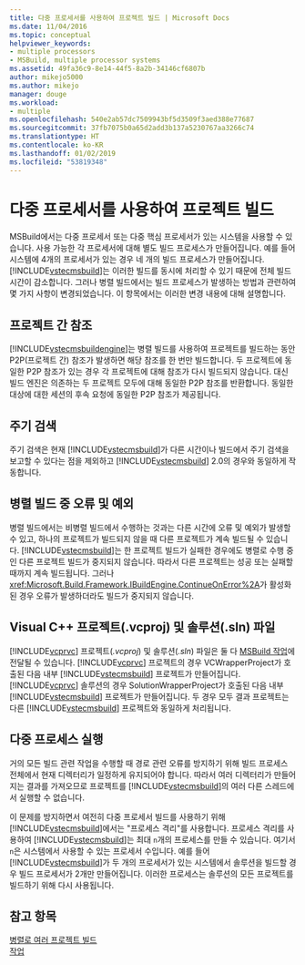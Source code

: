 ```yaml
---
title: 다중 프로세서를 사용하여 프로젝트 빌드 | Microsoft Docs
ms.date: 11/04/2016
ms.topic: conceptual
helpviewer_keywords:
- multiple processors
- MSBuild, multiple processor systems
ms.assetid: 49fa36c9-8e14-44f5-8a2b-34146cf6807b
author: mikejo5000
ms.author: mikejo
manager: douge
ms.workload:
- multiple
ms.openlocfilehash: 540e2ab57dc7509943bf5d3509f3aed388e77687
ms.sourcegitcommit: 37fb7075b0a65d2add3b137a5230767aa3266c74
ms.translationtype: HT
ms.contentlocale: ko-KR
ms.lasthandoff: 01/02/2019
ms.locfileid: "53819348"
---
```

# <a name="use-multiple-processors-to-build-projects"></a>다중 프로세서를 사용하여 프로젝트 빌드
MSBuild에서는 다중 프로세서 또는 다중 핵심 프로세서가 있는 시스템을 사용할 수 있습니다. 사용 가능한 각 프로세서에 대해 별도 빌드 프로세스가 만들어집니다. 예를 들어 시스템에 4개의 프로세서가 있는 경우 네 개의 빌드 프로세스가 만들어집니다. [!INCLUDE[vstecmsbuild](../extensibility/internals/includes/vstecmsbuild_md.md)]는 이러한 빌드를 동시에 처리할 수 있기 때문에 전체 빌드 시간이 감소합니다. 그러나 병렬 빌드에서는 빌드 프로세스가 발생하는 방법과 관련하여 몇 가지 사항이 변경되었습니다. 이 항목에서는 이러한 변경 내용에 대해 설명합니다.  
  
## <a name="project-to-project-references"></a>프로젝트 간 참조  
 [!INCLUDE[vstecmsbuildengine](../msbuild/includes/vstecmsbuildengine_md.md)]는 병렬 빌드를 사용하여 프로젝트를 빌드하는 동안 P2P(프로젝트 간) 참조가 발생하면 해당 참조를 한 번만 빌드합니다. 두 프로젝트에 동일한 P2P 참조가 있는 경우 각 프로젝트에 대해 참조가 다시 빌드되지 않습니다. 대신 빌드 엔진은 의존하는 두 프로젝트 모두에 대해 동일한 P2P 참조를 반환합니다. 동일한 대상에 대한 세션의 후속 요청에 동일한 P2P 참조가 제공됩니다.  
  
## <a name="cycle-detection"></a>주기 검색  
 주기 검색은 현재 [!INCLUDE[vstecmsbuild](../extensibility/internals/includes/vstecmsbuild_md.md)]가 다른 시간이나 빌드에서 주기 검색을 보고할 수 있다는 점을 제외하고 [!INCLUDE[vstecmsbuild](../extensibility/internals/includes/vstecmsbuild_md.md)] 2.0의 경우와 동일하게 작동합니다.  
  
## <a name="errors-and-exceptions-during-parallel-builds"></a>병렬 빌드 중 오류 및 예외  
 병렬 빌드에서는 비병렬 빌드에서 수행하는 것과는 다른 시간에 오류 및 예외가 발생할 수 있고, 하나의 프로젝트가 빌드되지 않을 때 다른 프로젝트가 계속 빌드될 수 있습니다. [!INCLUDE[vstecmsbuild](../extensibility/internals/includes/vstecmsbuild_md.md)]는 한 프로젝트 빌드가 실패한 경우에도 병렬로 수행 중인 다른 프로젝트 빌드가 중지되지 않습니다. 따라서 다른 프로젝트는 성공 또는 실패할 때까지 계속 빌드됩니다. 그러나 <xref:Microsoft.Build.Framework.IBuildEngine.ContinueOnError%2A>가 활성화된 경우 오류가 발생하더라도 빌드가 중지되지 않습니다.  
  
## <a name="visual-c-project-vcproj-and-solution-sln-files"></a>Visual C++ 프로젝트(.vcproj) 및 솔루션(.sln) 파일  
 [!INCLUDE[vcprvc](../code-quality/includes/vcprvc_md.md)] 프로젝트(*.vcproj*) 및 솔루션(*.sln*) 파일은 둘 다 [MSBuild 작업](../msbuild/msbuild-task.md)에 전달될 수 있습니다. [!INCLUDE[vcprvc](../code-quality/includes/vcprvc_md.md)] 프로젝트의 경우 VCWrapperProject가 호출된 다음 내부 [!INCLUDE[vstecmsbuild](../extensibility/internals/includes/vstecmsbuild_md.md)] 프로젝트가 만들어집니다. [!INCLUDE[vcprvc](../code-quality/includes/vcprvc_md.md)] 솔루션의 경우 SolutionWrapperProject가 호출된 다음 내부 [!INCLUDE[vstecmsbuild](../extensibility/internals/includes/vstecmsbuild_md.md)] 프로젝트가 만들어집니다. 두 경우 모두 결과 프로젝트는 다른 [!INCLUDE[vstecmsbuild](../extensibility/internals/includes/vstecmsbuild_md.md)] 프로젝트와 동일하게 처리됩니다.  
  
## <a name="multi-process-execution"></a>다중 프로세스 실행  
 거의 모든 빌드 관련 작업을 수행할 때 경로 관련 오류를 방지하기 위해 빌드 프로세스 전체에서 현재 디렉터리가 일정하게 유지되어야 합니다. 따라서 여러 디렉터리가 만들어지는 결과를 가져오므로 프로젝트를 [!INCLUDE[vstecmsbuild](../extensibility/internals/includes/vstecmsbuild_md.md)]의 여러 다른 스레드에서 실행할 수 없습니다.  
  
 이 문제를 방지하면서 여전히 다중 프로세서 빌드를 사용하기 위해 [!INCLUDE[vstecmsbuild](../extensibility/internals/includes/vstecmsbuild_md.md)]에서는 "프로세스 격리"를 사용합니다. 프로세스 격리를 사용하여 [!INCLUDE[vstecmsbuild](../extensibility/internals/includes/vstecmsbuild_md.md)]는 최대 `n`개의 프로세스를 만들 수 있습니다. 여기서 `n`은 시스템에서 사용할 수 있는 프로세서 수입니다. 예를 들어 [!INCLUDE[vstecmsbuild](../extensibility/internals/includes/vstecmsbuild_md.md)]가 두 개의 프로세서가 있는 시스템에서 솔루션을 빌드할 경우 빌드 프로세서가 2개만 만들어집니다. 이러한 프로세스는 솔루션의 모든 프로젝트를 빌드하기 위해 다시 사용됩니다.  
  
## <a name="see-also"></a>참고 항목  
 [병렬로 여러 프로젝트 빌드](../msbuild/building-multiple-projects-in-parallel-with-msbuild.md)   
 [작업](../msbuild/msbuild-tasks.md)